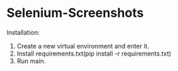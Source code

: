 # Selenium-Screenshots
Installation:

1. Create a new virtual environment and enter it.
2. Install requirements.txt(pip install -r requirements.txt)
3. Run main.
